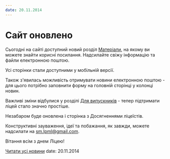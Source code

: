 ```yaml
---
date: 20.11.2014
---
```

# Сайт оновлено

Сьогодні на сайті доступний новий розділ [Матеріали](/info/materials/), на якому ви можете знайти корисні посилання. Надсилайте свіжу інформацію та файли електронною поштою.

Усі сторінки стали доступними у мобільній версії.

Також з'явилась можливість отримувати новини електронною поштою - для цього потрібно заповнити форму на головній сторінці у колонці новин.

Важливі зміни відбулися у розділі [Для випускників](/info/for-grads/) - тепер підтримати ліцей стало значно простіше.

Незабаром буде оновлена і сторінка з Досягненнями ліцеїстів.

Конструктивні зауваження, ідеї та побажання, як завжди, можете надсилати на [sm.lpml@gmail.com](mailto:sm.lpml@gmail.com).

Вітання всім з днем Ліцею!

[Читати усі новини](/news)
date: 20.11.2014
